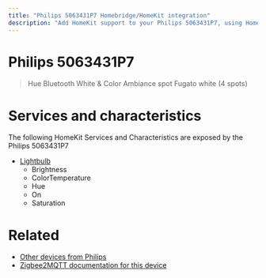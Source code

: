 ```yaml
---
title: "Philips 5063431P7 Homebridge/HomeKit integration"
description: "Add HomeKit support to your Philips 5063431P7, using Homebridge, Zigbee2MQTT and homebridge-z2m."
---
```

<!---
This file has been GENERATED using src/docgen/docgen.ts
DO NOT EDIT THIS FILE MANUALLY!
-->
# Philips 5063431P7
> Hue Bluetooth White & Color Ambiance spot Fugato white (4 spots)


# Services and characteristics
The following HomeKit Services and Characteristics are exposed by
the Philips 5063431P7

* [Lightbulb](../../light.md)
  * Brightness
  * ColorTemperature
  * Hue
  * On
  * Saturation


# Related
* [Other devices from Philips](../index.md#philips)
* [Zigbee2MQTT documentation for this device](https://www.zigbee2mqtt.io/devices/5063431P7.html)